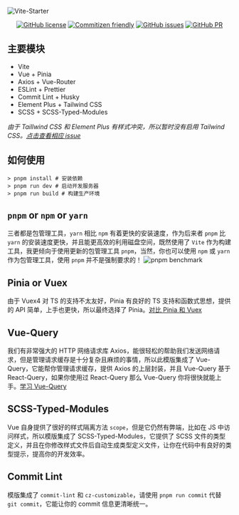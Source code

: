 ![Vite-Starter](https://socialify.git.ci/Lmmmmmm-bb/Vite-Starter/image?description=1&font=Inter&language=1&theme=Light)

<p align="center">
<a href="https://github.com/Lmmmmmm-bb/Vite-Starter"><img alt="GitHub license" src="https://img.shields.io/github/license/Lmmmmmm-bb/Vite-Starter"></a>
<a href="http://commitizen.github.io/cz-cli/"><img alt="Commitizen friendly" src="https://img.shields.io/badge/commitizen-friendly-brightgreen.svg"></a>
<a href="https://github.com/Lmmmmmm-bb/Vite-Starter/issues"><img alt="GitHub issues" src="https://img.shields.io/github/issues/Lmmmmmm-bb/Vite-Starter"></a>
<a href="https://github.com/Lmmmmmm-bb/Vite-Starter/pulls"><img alt="GitHub PR" src="https://img.shields.io/badge/PR-Welcome-%2345A2FF"></a>
</p>

## 主要模块

- Vite
- Vue + Pinia
- Axios + Vue-Router
- ESLint + Prettier
- Commit Lint + Husky
- Element Plus + Tailwind CSS
- SCSS + SCSS-Typed-Modules

_由于 Taillwind CSS 和 Element Plus 有样式冲突，所以暂时没有启用 Tailwind CSS。[点击查看相应 issue](https://github.com/element-plus/element-plus/issues/5693)_

## 如何使用

```shell
> pnpm install # 安装依赖
> pnpm run dev # 启动开发服务器
> pnpm run build # 构建生产环境
```

## `pnpm` or `npm` or `yarn`

三者都是包管理工具，`yarn` 相比 `npm` 有着更快的安装速度，作为后来者 `pnpm` 比 `yarn` 的安装速度更快，并且能更高效的利用磁盘空间，既然使用了 `Vite` 作为构建工具，我更倾向于使用更新的包管理工具 `pnpm`，当然，你也可以使用 `npm` 或 `yarn` 作为包管理工具，使用 `pnpm` 并不是强制要求的！
![pnpm benchmark](https://cdn.jsdelivr.net/gh/Lmmmmmm-bb/Image-Hosting@master/pnpm.6saq0gxynks0.svg)

## Pinia or Vuex

由于 Vuex4 对 TS 的支持不太友好，Pinia 有良好的 TS 支持和函数式思想，提供的 API 简单，上手也更快，所以最终选择了 Pinia。[对比 Pinia 和 Vuex](https://pinia.vuejs.org/introduction.html#comparison-with-vuex)

## Vue-Query

我们有非常强大的 HTTP 网络请求库 Axios，能很轻松的帮助我们发送网络请求，但是管理请求缓存是十分复杂且麻烦的事情，所以此模版集成了 Vue-Query，它能帮你管理请求缓存，提供 Axios 的上层封装，并且 Vue-Query 基于 React-Query，如果你使用过 React-Query 那么 Vue-Query 你将很快就能上手。[学习 Vue-Query](https://vue-query.vercel.app)

## SCSS-Typed-Modules

Vue 自身提供了很好的样式隔离方法 `scope`，但是它仍然有弊端，比如在 JS 中访问样式，所以模版集成了 SCSS-Typed-Modules，它提供了 SCSS 文件的类型定义，并且在你修改样式文件后自动生成类型定义文件，让你在代码中有良好的类型提示，提高你的开发效率。

## Commit Lint

模版集成了 `commit-lint` 和 `cz-customizable`，请使用 `pnpm run commit` 代替 `git commit`，它能让你的 commit 信息更清晰统一。
